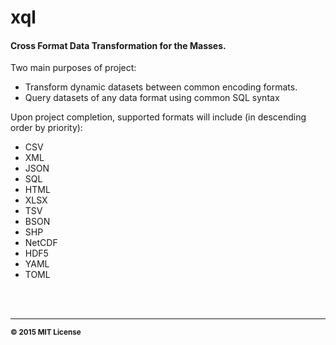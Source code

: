 # xql

#### Cross Format Data Transformation for the Masses.

Two main purposes of project:
- Transform dynamic datasets between common encoding formats. 
- Query datasets of any data format using common SQL syntax

Upon project completion, supported formats will include (in descending order by priority):
- CSV
- XML
- JSON
- SQL
- HTML
- XLSX
- TSV
- BSON
- SHP
- NetCDF
- HDF5
- YAML
- TOML



<br>
<br>

<hr>
<small>
<strong>&copy; 2015 MIT License</strong>
</small>

